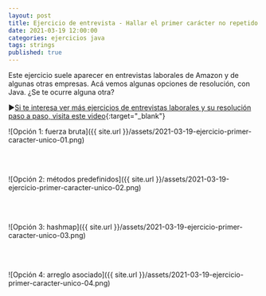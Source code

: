 ```yaml
---
layout: post
title: Ejercicio de entrevista - Hallar el primer carácter no repetido en un string
date: 2021-03-19 12:00:00
categories: ejercicios java
tags: strings
published: true
---
```



Este ejercicio suele aparecer en entrevistas laborales de Amazon y de algunas otras empresas. Acá vemos algunas opciones de resolución, con Java. ¿Se te ocurre alguna otra?

▶️[Si te interesa ver más ejercicios de entrevistas laborales y su resolución paso a paso, visita este video](https://www.youtube.com/watch?v=nADemX9stHY){:target="_blank"}


![Opción 1: fuerza bruta]({{ site.url }}/assets/2021-03-19-ejercicio-primer-caracter-unico-01.png)

<br />&nbsp;

![Opción 2: métodos predefinidos]({{ site.url }}/assets/2021-03-19-ejercicio-primer-caracter-unico-02.png)

<br />&nbsp;

![Opción 3: hashmap]({{ site.url }}/assets/2021-03-19-ejercicio-primer-caracter-unico-03.png)

<br />&nbsp;

![Opción 4: arreglo asociado]({{ site.url }}/assets/2021-03-19-ejercicio-primer-caracter-unico-04.png)






